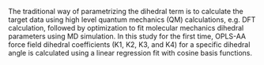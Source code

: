 
The traditional way of parametrizing the dihedral term is to calculate the target data using high level quantum mechanics (QM) calculations, e.g. DFT calculation, followed by optimization to fit molecular mechanics dihedral parameters using MD simulation. In this study for the first time, OPLS-AA force field dihedral coefficients (K1, K2, K3, and K4) for a specific dihedral angle is calculated using a linear regression fit with cosine basis functions.
